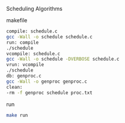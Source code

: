  Scheduling Algorithms
 
 makefile
 ``` bash
 compile: schedule.c
 gcc -Wall -o schedule schedule.c
 run: compile
 ./schedule
 vcompile: schedule.c
 gcc -Wall -o schedule -DVERBOSE schedule.c
 vrun: vcompile
 ./schedule
 db: genproc.c
 gcc -Wall -o genproc genproc.c
 clean:
 -rm -f genproc schedule proc.txt

```
run 
```bash
make run 
